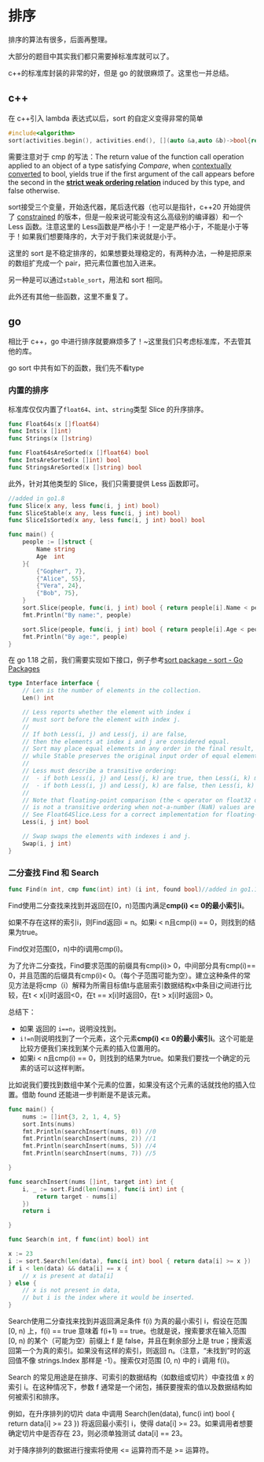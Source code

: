 # 排序

排序的算法有很多，后面再整理。

大部分的题目中其实我们都只需要掉标准库就可以了。

c++的标准库封装的非常的好，但是 go 的就很麻烦了。这里也一并总结。

## c++

在 c++引入 lambda 表达式以后，sort 的自定义变得非常的简单

```c++
#include<algorithm>
sort(activities.begin(), activities.end(), [](auto &a,auto &b)->bool{return (a.endTime < b.endTime);});
```

需要注意对于 cmp 的写法：The return value of the function call operation applied to an object of a type satisfying *Compare*, when [contextually converted](https://en.cppreference.com/w/cpp/language/implicit_conversion) to bool, yields true if the first argument of the call appears before the second in the **[strict weak ordering relation](https://en.wikipedia.org/wiki/Strict_weak_ordering)** induced by this type, and false otherwise.

sort接受三个变量，开始迭代器，尾后迭代器（也可以是指针，c++20 开始提供了 [constrained](https://en.cppreference.com/w/cpp/language/constraints) 的版本，但是一般来说可能没有这么高级别的编译器）和一个 Less 函数。注意这里的 Less函数是严格小于！一定是严格小于，不能是小于等于！如果我们想要降序的，大于对于我们来说就是小于。

这里的 sort 是不稳定排序的，如果想要处理稳定的，有两种办法，一种是把原来的数组扩充成一个 pair，把元素位置也加入进来。

另一种是可以通过`stable_sort`，用法和 sort 相同。

此外还有其他一些函数，这里不重复了。

## go

相比于 c++，go 中进行排序就要麻烦多了！~这里我们只考虑标准库，不去管其他的库。

go sort 中共有如下的函数，我们先不看type

### 内置的排序

标准库仅仅内置了`float64`、`int`、`string`类型 Slice 的升序排序。

```go
func Float64s(x []float64)
func Ints(x []int)
func Strings(x []string)

func Float64sAreSorted(x []float64) bool
func IntsAreSorted(x []int) bool
func StringsAreSorted(x []string) bool
```

此外，针对其他类型的 Slice，我们只需要提供 Less 函数即可。

```go
//added in go1.8
func Slice(x any, less func(i, j int) bool)
func SliceStable(x any, less func(i, j int) bool)
func SliceIsSorted(x any, less func(i, j int) bool) bool

func main() {
	people := []struct {
		Name string
		Age  int
	}{
		{"Gopher", 7},
		{"Alice", 55},
		{"Vera", 24},
		{"Bob", 75},
	}
	sort.Slice(people, func(i, j int) bool { return people[i].Name < people[j].Name })
	fmt.Println("By name:", people)

	sort.Slice(people, func(i, j int) bool { return people[i].Age < people[j].Age })
	fmt.Println("By age:", people)
}

```

在 go 1.18 之前，我们需要实现如下接口，例子参考[sort package - sort - Go Packages](https://pkg.go.dev/sort#Interface)

```go
type Interface interface {
	// Len is the number of elements in the collection.
	Len() int

	// Less reports whether the element with index i
	// must sort before the element with index j.
	//
	// If both Less(i, j) and Less(j, i) are false,
	// then the elements at index i and j are considered equal.
	// Sort may place equal elements in any order in the final result,
	// while Stable preserves the original input order of equal elements.
	//
	// Less must describe a transitive ordering:
	//  - if both Less(i, j) and Less(j, k) are true, then Less(i, k) must be true as well.
	//  - if both Less(i, j) and Less(j, k) are false, then Less(i, k) must be false as well.
	//
	// Note that floating-point comparison (the < operator on float32 or float64 values)
	// is not a transitive ordering when not-a-number (NaN) values are involved.
	// See Float64Slice.Less for a correct implementation for floating-point values.
	Less(i, j int) bool

	// Swap swaps the elements with indexes i and j.
	Swap(i, j int)
}
```



### 二分查找 Find 和 Search

```go
func Find(n int, cmp func(int) int) (i int, found bool)//added in go1.19
```

Find使用二分查找来找到并返回在[0，n)范围内满足**cmp(i) <= 0的最小索引i**。

如果不存在这样的索引i，则Find返回i = n。如果i < n且cmp(i) == 0，则找到的结果为true。

Find仅对范围[0，n)中的i调用cmp(i)。

为了允许二分查找，Find要求范围的前缀具有cmp(i)> 0，中间部分具有cmp(i)== 0，并且范围的后缀具有cmp(i)< 0。（每个子范围可能为空）。建立这种条件的常见方法是将cmp（i）解释为所需目标值t与底层索引数据结构x中条目i之间进行比较，在t < x[i]时返回<0，在t == x[i]时返回0，在t > x[i]时返回> 0。

总结下：

- 如果 返回的 `i==n`，说明没找到。
- `i!=n`则说明找到了一个元素，这个元素**cmp(i) <= 0的最小索引i**。这个可能是比较方便我们来找到某个元素的插入位置用的。
- 如果i < n且cmp(i) == 0，则找到的结果为true。如果我们要找一个确定的元素的话可以这样判断。

比如说我们要找到数组中某个元素的位置，如果没有这个元素的话就找他的插入位置。借助 found 还能进一步判断是不是该元素。

```go
func main() {
	nums := []int{3, 2, 1, 4, 5}
	sort.Ints(nums)
	fmt.Println(searchInsert(nums, 0)) //0
	fmt.Println(searchInsert(nums, 2)) //1
	fmt.Println(searchInsert(nums, 5)) //4
	fmt.Println(searchInsert(nums, 7)) //5

}

func searchInsert(nums []int, target int) int {
	i, _ := sort.Find(len(nums), func(i int) int {
		return target - nums[i]
	})
	return i

}
```



```go
func Search(n int, f func(int) bool) int

x := 23
i := sort.Search(len(data), func(i int) bool { return data[i] >= x })
if i < len(data) && data[i] == x {
	// x is present at data[i]
} else {
	// x is not present in data,
	// but i is the index where it would be inserted.
}
```

Search使用二分查找来找到并返回满足条件 f(i) 为真的最小索引 i，假设在范围 [0, n) 上，f(i) == true 意味着 f(i+1) == true。也就是说，搜索要求在输入范围 [0, n) 的某个（可能为空）前缀上 f 是 false，并且在剩余部分上是 true；搜索返回第一个为真的索引。如果没有这样的索引，则返回 n。（注意，“未找到”时的返回值不像 strings.Index 那样是 -1）。搜索仅对范围 [0, n) 中的 i 调用 f(i)。

Search 的常见用途是在排序、可索引的数据结构（如数组或切片）中查找值 x 的索引 i。在这种情况下，参数 f 通常是一个闭包，捕获要搜索的值以及数据结构如何被索引和排序。

例如，在升序排列的切片 data 中调用 Search(len(data), func(i int) bool { return data[i] >= 23 }) 将返回最小索引 i，使得 data[i] >= 23。如果调用者想要确定切片中是否存在 23，则必须单独测试 data[i] == 23。

对于降序排列的数据进行搜索将使用 <= 运算符而不是 >= 运算符。

